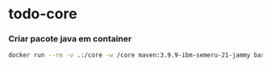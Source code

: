 # todo-core
### Criar pacote java em container
```bash
docker run --rm -v .:/core -w /core maven:3.9.9-ibm-semeru-21-jammy bash -c "mvn clean package -DskipTests"
```